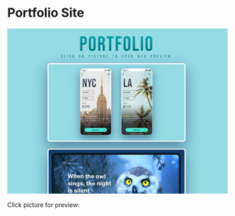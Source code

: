<h1>Portfolio Site</h1>


<p>
	<a href="https://grivenn.github.io/Portfolio/app/" target="_blank"><img src="https://raw.githubusercontent.com/grivenn/Portfolio/master/app/img/preview.jpg" alt="Site Preview"></a>
	<p>Click picture for preview:</p>
</p>
